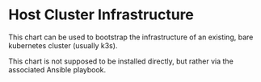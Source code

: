 # Host Cluster Infrastructure

This chart can be used to bootstrap the infrastructure of an existing, bare kubernetes cluster (usually k3s).

This chart is not supposed to be installed directly, but rather via the associated Ansible playbook.
